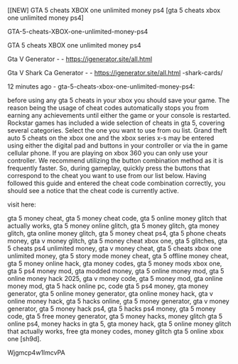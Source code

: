 [[NEW] GTA 5 cheats XBOX one unlimited money ps4 [gta 5 cheats xbox one unlimited money ps4]

GTA-5-cheats-XBOX-one-unlimited-money-ps4

GTA 5 cheats XBOX one unlimited money ps4

Gta V Generator - - https://igenerator.site/all.html

Gta V Shark Ca Generator - - https://igenerator.site/all.html
-shark-cards/

12 minutes ago - gta-5-cheats-xbox-one-unlimited-money-ps4:

before using any gta 5 cheats in your xbox you should save your game. The reason being the usage of cheat codes automatically stops you from earning any achievements until either the game or your console is restarted. Rockstar games has included a wide selection of cheats in gta 5, covering several categories. Select the one you want to use from ou list. Grand theft auto 5 cheats on the xbox one and the xbox series x-s may be entered using either the digital pad and buttons in your controller or via the in game cellular phone. If you are playing on xbox 360 you can only use your controller. We recommend utilizing the button combination method as it is frequently faster. So, during gameplay, quickly press the buttons that correspond to the cheat you want to use from our list below. Having followed this guide and entered the cheat code combination correctly, you should see a notice that the cheat code is currently active.

visit here:

gta 5 money cheat, gta 5 money cheat code, gta 5 online money glitch that actually works, gta 5 money online glitch, gta 5 money glitch, gta money glitch, gta online money glitch, gta 5 money cheat ps4, gta 5 phone cheats money, gta v money glitch, gta 5 money cheat xbox one, gta 5 glitches, gta 5 cheats ps4 unlimited money, gta v money cheat, gta 5 cheats xbox one unlimited money, gta 5 story mode money cheat, gta 5 offline money cheat, gta 5 money online hack, gta money codes, gta 5 money mods xbox one, gta 5 ps4 money mod, gta modded money, gta 5 online money mod, gta 5 online money hack 2025, gta v money code, gta 5 money mod, gta online money mod, gta 5 hack online pc, code gta 5 ps4 money, gta money generator, gta 5 online money generator, gta online money hack, gta v online money hack, gta 5 hacks online, gta 5 money generator, gta v money generator, gta 5 money hack ps4, gta 5 hacks ps4 money, gta 5 money code, gta 5 free money generator, gta 5 money hacks, money glitch gta 5 online ps4, money hacks in gta 5, gta money hack, gta 5 online money glitch that actually works, free gta money codes, money glitch gta 5 online xbox one [sh9d].

Wjgmcp4w1lmcvPA

